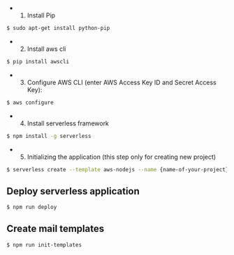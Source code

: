 - 1) Install Pip
```sh
$ sudo apt-get install python-pip
```

- 2) Install aws cli
```sh
$ pip install awscli
```

- 3) Configure AWS CLI (enter AWS Access Key ID and Secret Access Key):
```sh
$ aws configure
```

- 4) Install serverless framework
```sh
$ npm install -g serverless
```

- 5) Initializing the application (this step only for creating new project)
```sh
$ serverless create --template aws-nodejs --name {name-of-your-project}
```

Deploy serverless application
-----------------------------
```sh
$ npm run deploy
```

Create mail templates
-----------------------------
```sh
$ npm run init-templates
```